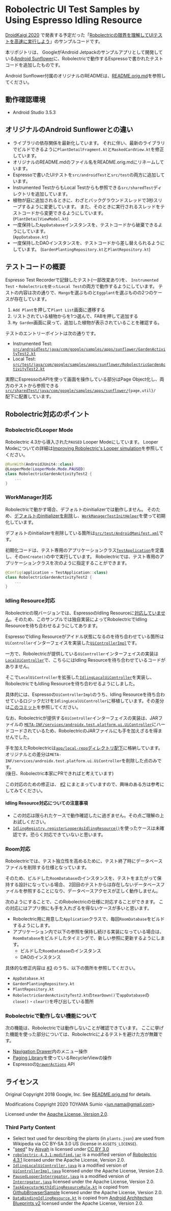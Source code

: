 # Robolectric UI Test Samples by Using Espresso Idling Resource

[DroidKaigi 2020](https://droidkaigi.jp/2020/) で発表する予定だった「[Robolectricの限界を理解してUIテストを高速に実行しよう](https://droidkaigi.jp/2020/timetable/156794)」のサンプルコードです。

本リポジトリは、
GoogleがAndroid Jetpackのサンプルアプリとして開発している[Android Sunflower](https://github.com/googlesamples/android-sunflower)に、Robolectricで動作するEspressoで書かれたテストコードを追加したものです。

Android Sunflower付属のオリジナルのREADMEは、[README.orig.md](README.orig.md)を参照してください。

## 動作確認環境

- Android Studio 3.5.3

## オリジナルのAndroid Sunflowerとの違い

- ライブラリの依存関係を最新化しています。
  それに伴い、最新のライブラリでビルドできるように`PlantDetailFragment.kt`と`MaskedCardView.kt`を修正しています。
- オリジナルのREADME.mdのファイル名をREADME.orig.mdにリネームしています。
- Espressoで書いたUIテストを`src/androidTest`と`src/test`の両方に追加しています。
- Instrumented TestからもLocal Testからも参照できる`src/sharedTest`ディレクトリを追加しています。
- 植物が庭に追加されるときに、わざとバックグラウンドスレッドで3秒スリープするように変更しています。
  また、そのときに実行されるスレッドをテストコードから変更できるようにしています。  
  (`PlantDetailViewModel.kt`)
- 一度保持した`AppDatabase`インスタンスを、テストコードから破棄できるようにしています。  
  (`AppDatabase.kt`)
- 一度保持したDAOインスタンスを、テストコードから差し替えられるようにしています。
  (`GardenPlantingRepository.kt`と`PlantRepository.kt`)

## テストコードの概要

Espresso Test Recorderで記録したテスト(一部改変あり)を、
`Instrumented Test`・`Robolectricを使ったLocal Test`の両方で動作するようにしています。
テストの内容は次の通りで、`Mango`を選ぶものと`Eggplant`を選ぶものの2つのケースが存在しています。

1. `Add Plant`を押して`Plant List`画面に遷移する
2. リストされている植物からを1つ選んで、FABを押して追加する
3. `My Garden`画面に戻って、追加した植物が表示されていることを確認する。

テストのエントリーポイントは次の通りです。

- Instrumented Test: [`src/androidTest/java/com/google/samples/apps/sunflower/GardenActivityTest2.kt`](https://github.com/sumio/robolectric-espresso-samples/blob/master/app/src/androidTest/java/com/google/samples/apps/sunflower/GardenActivityTest2.kt)
- Local Test: [`src/test/java/com/google/samples/apps/sunflower/RobolectricGardenActivityTest2.kt`](https://github.com/sumio/robolectric-espresso-samples/blob/master/app/src/test/java/com/google/samples/apps/sunflower/RobolectricGardenActivityTest2.kt)

実際にEspressoのAPIを使って画面を操作している部分はPage Object化し、両方のテストから参照できる  
[`src/sharedTest/java/com/google/samples/apps/sunflower/`](https://github.com/sumio/robolectric-espresso-samples/tree/master/app/src/sharedTest/java/com/google/samples/apps/sunflower)`{page,util}/`  
配下に配置しています。


## Robolectric対応のポイント

### RobolectricのLooper Mode

Robolectric 4.3から導入された`PAUSED` Looper Modeにしています。
Looper Modeについての詳細は[Improving Robolectric's Looper simulation](http://robolectric.org/blog/2019/06/04/paused-looper/)を参照してください。

```kotlin
@RunWith(AndroidJUnit4::class)
@LooperMode(LooperMode.Mode.PAUSED)
class RobolectricGardenActivityTest2 {
    ...
}
```

### WorkManager対応

Robolectricで動かす場合、デフォルトのinitializerでは動作しません。
そのため、[デフォルトのinitializerを削除](https://developer.android.com/topic/libraries/architecture/workmanager/advanced/custom-configuration#remove-default)し、[`WorkManagerTestInitHelper`](https://developer.android.com/reference/kotlin/androidx/work/testing/WorkManagerTestInitHelper.html)を使って初期化しています。

デフォルトのinitializerを削除している箇所は[`src/test/AndroidManifest.xml`](https://github.com/sumio/robolectric-espresso-samples/blob/master/app/src/test/AndroidManifest.xml)です。

初期化コードは、テスト専用のアプリケーションクラス[`TestApplication`](https://github.com/sumio/robolectric-espresso-samples/blob/master/app/src/test/java/com/google/samples/apps/sunflower/TestApplication.kt)を定義し、その`onCreate()`の中で実行しています。
Robolectricでは、テスト専用のアプリケーションクラスを次のように指定することができます。

```kotlin
@Config(application = TestApplication::class)
class RobolectricGardenActivityTest2 {
    ...
}    
```

### Idling Resource対応

Robolectricの現バージョンでは、EspressoのIdling Resourceに[対応していません](https://github.com/robolectric/robolectric/issues/4807)。そのため、このサンプルでは独自実装によってRobolectricでIdling Resourceを待ち合わせるようにしてあります。

EspressoでIdling Resourceがアイドル状態になるのを待ち合わせている箇所は`UiController`インターフェイスを実装した[`UiControllerImpl`](https://github.com/android/android-test/blob/androidx-test-1.2.0/espresso/core/java/androidx/test/espresso/base/UiControllerImpl.java)です。

一方で、Robolectricが提供している`UiController`インターフェイスの実装は[`LocalUiController`](https://github.com/robolectric/robolectric/blob/robolectric-4.3.1/robolectric/src/main/java/org/robolectric/android/internal/LocalUiController.java)で、こちらにはIdling Resourceを待ち合わせているコードがありません。

そこで`LocalUiController`を拡張した[`IdlingLocalUiController`](https://github.com/sumio/robolectric-espresso-samples/blob/master/app/src/test/java/androidx/test/espresso/base/IdlingLocalUiController.java)を実装し、RobolectricでもIdling Resourceを待ち合わせるようにしました。

具体的には、Espressoの`UiControllerImpl`のうち、Idling Resourceを待ち合わせているロジックだけを`IdlingLocalUiController`に移植しています。その差分は[このコミット](https://github.com/sumio/robolectric-espresso-samples/pull/2/commits/40f8e1cf044d61ac0078f0f89c79e96af7339c76)を参照してください。

なお、Robolectricが提供する`UiController`インターフェイスの実装は、JARファイルの
[`META-INF/services/androidx.test.platform.ui.UiController`](https://github.com/robolectric/robolectric/blob/robolectric-4.3.1/robolectric/src/main/resources/META-INF/services/androidx.test.platform.ui.UiController)にハードコードされているため、RobolectricのJARファイルにも手を加えざるを得ませんでした。

手を加えたRobolectricは[`app/local-repo`ディレクトリ配下](https://github.com/sumio/robolectric-espresso-samples/tree/master/app/local-repo/org/robolectric/robolectric/4.3.1-modified)に格納しています。
オリジナルとの差分は`META-INF/services/androidx.test.platform.ui.UiController`を削除した点のみです。  
(後日、Robolectric本家にPRできればと考えています)

この対応のための修正は、 [#2](https://github.com/sumio/robolectric-espresso-samples/pull/2) にまとまっていますので、興味のある方は参考にしてみてください。

#### Idling Resource対応についての注意事項

- この対応は限られたケースで動作確認したに過ぎません。その点ご理解の上お試しください。
- [`IdlingRegistry.registerLooperAsIdlingResource()`](https://developer.android.com/reference/androidx/test/espresso/IdlingRegistry.html?hl=en#registerLooperAsIdlingResource%28android.os.Looper%29)を使ったケースは未確認です。恐らく対応できていないと思います。

### Room対応

Robolectricでは、テスト独立性を高めるために、テスト終了時にデータベースファイルを削除する仕様となっています。

そのため、ビルドした`RoomDatabase`のインスタンスを、テストをまたがって保持する設計になっている場合、
2回目のテストからは存在しないデータベースファイルを参照することになり、データベースアクセスが正しく動作しません。

次のようにすることで、このRobolectricの仕様に対応することができます。
この対応にはアプリ側にも手を入れざるを得ないケースが多いと思います。

- Robolectric用に用意した`Application`クラスで、毎回`RoomDatabase`をビルドするようにします。
- アプリケーション内で以下の参照を保持し続ける実装になっている場合は、`RoomDatabase`をビルドしたタイミングで、新しい参照に更新するようにします。
  - ビルドした`RoomDatabase`のインスタンス
  - DAOのインスタンス

具体的な修正内容は [#3](https://github.com/sumio/robolectric-espresso-samples/pull/3) のうち、以下の箇所を参照してください。

- `AppDatabase.kt`
- `GardenPlantingRepository.kt`
- `PlantRepository.kt`
- `RobolectricGardenActivityTest2.kt`の`tearDown()`で`appDatabase`の`close()`・`clear()`を呼び出している箇所

### Robolectricで動作しない機能について

次の機能は、Robolectricでは動作しないことが確認できています。
ここに挙げた機能を使った部分については、Robolectricによるテストを避けた方が無難です。

- [Navigation Drawer](https://material.io/components/navigation-drawer/)内のメニュー操作
- [Paging Library](https://developer.android.com/topic/libraries/architecture/paging)を使っているRecyclerViewの操作
- Espressoの[`DrawerActions`](https://developer.android.com/reference/androidx/test/espresso/contrib/DrawerActions?hl=en) API

## ライセンス

Original Copyright 2018 Google, Inc. See [README.orig.md](README.orig.md) for details.

Modifications Copyright 2020 TOYAMA Sumio &lt;jun.nama@gmail.com&gt;  

Licensed under the
[Apache License, Version 2.0](http://www.apache.org/licenses/LICENSE-2.0).

### Third Party Content

- Select text used for describing the plants (in `plants.json`) are used from Wikipedia via CC BY-SA 3.0 US (license in `ASSETS_LICENSE`).
- "[seed](https://thenounproject.com/search/?q=seed&i=1585971)" by [Aisyah](https://thenounproject.com/aisyahalmasyira/) is licensed under [CC BY 3.0](https://creativecommons.org/licenses/by/3.0/us/legalcode)
- [`robolectric-4.3.1-modified.jar`](https://github.com/sumio/robolectric-espresso-samples/tree/master/app/local-repo/org/robolectric/robolectric/4.3.1-modified) is a modified version of [Robolectric 4.3.1](https://github.com/robolectric/robolectric/releases/tag/robolectric-4.3.1) licensed under the Apache License, Version 2.0.
- [`IdlingLocalUiController.java`](https://github.com/sumio/robolectric-espresso-samples/blob/master/app/src/test/java/androidx/test/espresso/base/IdlingLocalUiController.java) is a modified version of [`UiControllerImpl.java`](https://github.com/android/android-test/blob/androidx-test-1.2.0/espresso/core/java/androidx/test/espresso/base/UiControllerImpl.java) licensed under the Apache License, Version 2.0.
- [`PausedLooperInterrogator.java`](https://github.com/sumio/robolectric-espresso-samples/blob/master/app/src/test/java/androidx/test/espresso/base/PausedLooperInterrogator.java) is a modified version of [`Interrogator.java`](https://github.com/android/android-test/blob/androidx-test-1.2.0/espresso/core/java/androidx/test/espresso/base/Interrogator.java) licensed under the Apache License, Version 2.0.
- [`TaskExecutorWithIdlingResourceRule.kt`](https://github.com/sumio/robolectric-espresso-samples/blob/master/app/src/sharedTest/java/com/android/example/github/util/TaskExecutorWithIdlingResourceRule.kt) is copied from [GithubBrowserSample](https://github.com/android/architecture-components-samples/blob/1d7a759f742e8bdaf1eb4531e38ea9270301c577/GithubBrowserSample/app/src/androidTest/java/com/android/example/github/util/TaskExecutorWithIdlingResourceRule.kt) licensed under the Apache License, Version 2.0.
- [`DataBindingIdlingResource.kt`](https://github.com/sumio/robolectric-espresso-samples/blob/master/app/src/sharedTest/java/com/example/android/architecture/blueprints/todoapp/util/DataBindingIdlingResource.kt) is copied from [Android Architecture Blueprints v2](https://github.com/android/architecture-samples/blob/b9518b1c20affeea9fb8f0b75d153659519c5f58/app/src/sharedTest/java/com/example/android/architecture/blueprints/todoapp/util/DataBindingIdlingResource.kt) licensed under the Apache License, Version 2.0.
